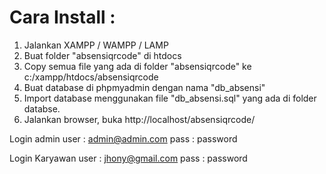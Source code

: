 Cara Install :
==============
1. Jalankan XAMPP / WAMPP / LAMP
2. Buat folder "absensiqrcode" di htdocs
3. Copy semua file yang ada di folder "absensiqrcode" ke c:/xampp/htdocs/absensiqrcode
4. Buat database di phpmyadmin dengan nama "db_absensi"
5. Import database menggunakan file "db_absensi.sql" yang ada di folder databse.
6. Jalankan browser, buka http://localhost/absensiqrcode/

Login admin
user :	admin@admin.com
pass :	password

Login Karyawan
user :	jhony@gmail.com	
pass :	password
